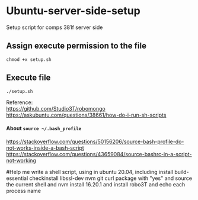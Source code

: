 # Ubuntu-server-side-setup
Setup script for comps 381f server side

## Assign execute permission to the file
```
chmod +x setup.sh
```

## Execute file
```
./setup.sh
```

Reference:
<br>
https://github.com/Studio3T/robomongo
<br>
https://askubuntu.com/questions/38661/how-do-i-run-sh-scripts
<br>
#### About `source ~/.bash_profile`
https://stackoverflow.com/questions/50156206/source-bash-profile-do-not-works-inside-a-bash-script
<br>
https://stackoverflow.com/questions/43659084/source-bashrc-in-a-script-not-working

#Help me write a shell script, using in ubuntu 20.04, including install build-essential checkinstall libssl-dev nvm git curl package with "yes" and source the current shell and nvm install 16.20.1 and install robo3T and echo each process name
